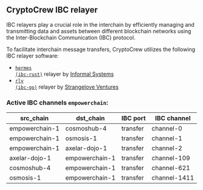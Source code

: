 ## CryptoCrew IBC relayer
IBC relayers play a crucial role in the interchain by efficiently managing and transmitting data and assets between different blockchain networks using the Inter-Blockchain Communication (IBC) protocol.

To facilitate interchain message transfers, CryptoCrew utilizes the following IBC relayer software: 
- <a href="https://github.com/informalsystems/hermes"><code>hermes (ibc-rust)</code></a> relayer by [Informal Systems](https://github.com/informalsystems)
- <a href="https://github.com/cosmos/relayer"><code>rly (ibc-go)</code></a> relayer by [Strangelove Ventures](https://github.com/strangelove-ventures)

### Active IBC channels `empowerchain`:
| src_chain | dst_chain | IBC port | IBC channel |
| --------------- | --------------- | ------------ | ------------------- |
| empowerchain-1 | cosmoshub-4 | transfer | channel-0 |
| empowerchain-1 | osmosis-1 | transfer | channel-1 |
| empowerchain-1 | axelar-dojo-1 | transfer | channel-2 |
| axelar-dojo-1 | empowerchain-1 | transfer | channel-109 |
| cosmoshub-4 | empowerchain-1 | transfer | channel-621 |
| osmosis-1 | empowerchain-1 | transfer | channel-1411 |